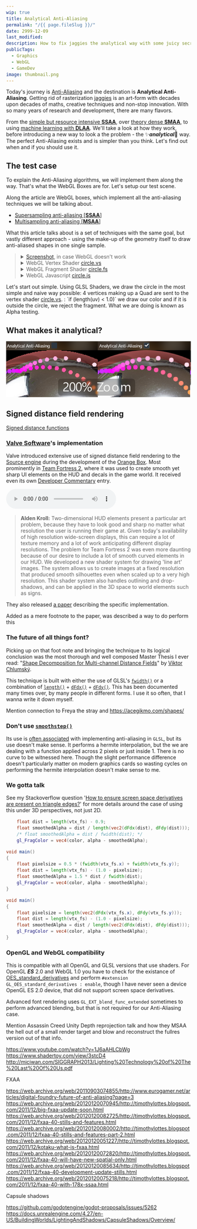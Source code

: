 ```yaml
---
wip: true
title: Analytical Anti-Aliasing
permalink: "/{{ page.fileSlug }}/"
date: 2999-12-09
last_modified:
description: How to fix jaggies the analytical way with some juicy secrets
publicTags:
  - Graphics
  - WebGL
  - GameDev
image: thumbnail.png
---
```

Today's journey is [Anti-Aliasing](https://en.wikipedia.org/wiki/Spatial_anti-aliasing) and the destination is **Analytical Anti-Aliasing**. Getting rid of rasterization [jaggies](https://en.wikipedia.org/wiki/Jaggies) is an art-form with decades upon decades of maths, creative techniques and non-stop innovation. With so many years of research and development, there are many flavors.

From the [simple but resource intensive **SSAA**](https://en.wikipedia.org/wiki/Supersampling), over [theory dense **SMAA**](https://www.iryoku.com/smaa/), to using [machine learning with **DLAA**](https://en.wikipedia.org/wiki/Deep_learning_anti-aliasing). We'll take a look at how they work, before introducing a new way to look a the problem - the ✨***analytical***🌟 way. The perfect Anti-Aliasing exists and is simpler than you think. Let's find out when and if you should use it.

## The test case
To explain the Anti-Aliasing algorithms, we will implement them along the way. That's what the WebGL Boxes are for. 
Let's setup our test scene. 

Along the article are WebGL boxes, which implement all the anti-aliasing techniques we will be talking about.
- [Supersampling anti-aliasing [**SSAA**]](https://en.wikipedia.org/wiki/Supersampling)
- [Multisampling anti-aliasing [**MSAA**]](https://en.wikipedia.org/wiki/Multisample_anti-aliasing)


What this article talks about is a set of techniques with the same goal, but vastly different approach - using the make-up of the geometry itself to draw anti-aliased shapes in one single sample.

<script src="circle.js"></script>
<script id="vertexPass" type="x-shader/x-vertex">{% rawFile "posts/analytical-anti-aliasing/post.vs" %}</script>
<script id="fragmentPass" type="x-shader/x-fragment">{% rawFile "posts/analytical-anti-aliasing/post.fs" %}</script>

<script id="vertexRedBox" type="x-shader/x-vertex">{% rawFile "posts/analytical-anti-aliasing/red.vs" %}</script>
<script id="fragmentRedBox" type="x-shader/x-vertex">{% rawFile "posts/analytical-anti-aliasing/red.fs" %}</script>

<script id="vertex_0" type="x-shader/x-vertex">{% rawFile "posts/analytical-anti-aliasing/circle.vs" %}</script>
<script id="fragment_0" type="x-shader/x-fragment">{% rawFile "posts/analytical-anti-aliasing/circle.fs" %}</script>
<canvas width="100%" height="480px" style="max-height: 480px" id="canvas_0"></canvas>
<script>setupTri("canvas_0", "vertex_0", "fragment_0", "vertexPass", "fragmentPass", "vertexRedBox", "fragmentRedBox");</script>

<blockquote>
<details><summary><a href="screenshot_passthrough.jpg">Screenshot</a>, in case WebGL doesn't work</summary>

<!-- ![image](screenshot_passthrough.jpg) -->

</details>
<details><summary>WebGL Vertex Shader <a href="circle.vs">circle.vs</a></summary>

```glsl
{% rawFile "posts/analytical-anti-aliasing/circle.vs" %}
```

</details>
<details>	
<summary>WebGL Fragment Shader <a href="circle.fs">circle.fs</a></summary>

```glsl
{% rawFile "posts/analytical-anti-aliasing/circle.fs" %}
```

</details>
<details>	
<summary>WebGL Javascript <a href="circle.js">circle.js</a></summary>

```javascript
{% rawFile "posts/analytical-anti-aliasing/circle.js" %}
```

</details>
</blockquote>
Let's start out simple. Using GLSL Shaders, we draw the circle in the most simple and naive way possible: 4 vertices making up a Quad are sent to the vertex shader <a href="circle.vs">circle.vs</a>.   : `if (length(uv) < 1.0)` we draw our color and if it is outside the circle, we reject the fragment. What we are doing is known as Alpha testing.

## What makes it analytical?

![image](compare.png)

## Signed distance field rendering
[Signed distance functions](https://en.wikipedia.org/wiki/Signed_distance_function#Applications)
### [Valve Software](https://www.valvesoftware.com/)'s implementation
Valve introduced extensive use of signed distance field rendering to the [Source engine](https://en.wikipedia.org/wiki/Source_(game_engine)) during the development of the [Orange Box](https://en.wikipedia.org/wiki/The_Orange_Box). Most prominently in [Team Fortress 2](https://www.teamfortress.com/), where it was used to create smooth yet sharp UI elements on the HUD and decals in the game world. It received even its own [Developer Commentary](https://wiki.teamfortress.com/wiki/Developer_commentary) entry.

<audio controls><source src="tf2-dev-commentary.mp3" type="audio/mpeg"></audio>
> **Alden Kroll:** Two-dimensional HUD elements present a particular art problem, because they have to look good and sharp no matter what resolution the user is running their game at. Given today's availability of high resolution wide-screen displays, this can require a lot of texture memory and a lot of work anticipating different display resolutions. The problem for Team Fortress 2 was even more daunting because of our desire to include a lot of smooth curved elements in our HUD. We developed a new shader system for drawing 'line art' images. The system allows us to create images at a fixed resolution that produced smooth silhouettes even when scaled up to a very high resolution. This shader system also handles outlining and drop-shadows, and can be applied in the 3D space to world elements such as signs.

They also released [a paper](https://steamcdn-a.akamaihd.net/apps/valve/2007/SIGGRAPH2007_AlphaTestedMagnification.pdf) describing the specific implementation.

Added as a mere footnote to the paper, was described a way to do perform this 
### The future of all things font?
Picking up on that foot note and bringing the technique to its logical conclusion was the most thorough and well composed Master Thesis I ever read: "[Shape Decomposition for Multi-channel
Distance Fields](https://github.com/Chlumsky/msdfgen/files/3050967/thesis.pdf)" by [Viktor Chlumský](https://github.com/Chlumsky).


This technique is built with either the use of GLSL's [`fwidth()`](https://docs.gl/sl4/fwidth) or a combination of [`length()`](https://docs.gl/sl4/length) + [`dFdx()`](https://docs.gl/sl4/dFdx) + [`dFdy()`](https://docs.gl/sl4/dFdy).
This has been documented many times over, by many people in different forms. I use it so often, that I wanna write it down myself.

Mention connection to Freya the stray and https://acegikmo.com/shapes/

### Don't use [`smoothstep()`](https://en.wikipedia.org/wiki/Smoothstep)
Its use is [often associated](http://www.numb3r23.net/2015/08/17/using-fwidth-for-distance-based-anti-aliasing/) with implementing anti-aliasing in `GLSL`, but its use doesn't make sense. It performs a hermite interpolation, but the we are dealing with a function applied across 2 pixels or just inside 1. There is no curve to be witnessed here. Though the slight performance difference doesn't particularly matter on modern graphics cards so wasting cycles on performing the hermite interpolation doesn't make sense to me.



### We gotta talk 
See my Stackoverflow question '[How to ensure screen space derivatives are present on triangle edges?](https://stackoverflow.com/questions/73903568/how-to-ensure-screen-space-derivatives-are-present-on-triangle-edges)' for more details around the case of using this under 3D perspectives, not just 2D.
```glsl
	float dist = length(vtx_fs) - 0.9;
	float smoothedAlpha = dist / length(vec2(dFdx(dist), dFdy(dist)));
	/* float smoothedAlpha = dist / fwidth(dist); */
	gl_FragColor = vec4(color, alpha - smoothedAlpha);
```
```glsl
void main()
{
    float pixelsize = 0.5 * (fwidth(vtx_fs.x) + fwidth(vtx_fs.y));
    float dist = length(vtx_fs) - (1.0 - pixelsize);
    float smoothedAlpha = 1.5 * dist / fwidth(dist);
    gl_FragColor = vec4(color, alpha - smoothedAlpha);
}
```
```glsl
void main()
{
	float pixelsize = length(vec2(dFdx(vtx_fs.x), dFdy(vtx_fs.y)));
	float dist = length(vtx_fs) - (1.0 - pixelsize);
	float smoothedAlpha = dist / length(vec2(dFdx(dist), dFdy(dist)));
	gl_FragColor = vec4(color, alpha - smoothedAlpha);
}
```
### OpenGL and WebGL compatibility
This is compatible with all OpenGL and GLSL versions that use shaders. For OpenGL ***ES*** 2.0 and WebGL 1.0 you have to check for the existance of [OES_standard_derivatives](https://registry.khronos.org/OpenGL/extensions/OES/OES_standard_derivatives.txt) and perform `#extension GL_OES_standard_derivatives : enable`, though I have never seen a device OpenGL ES 2.0 device, that did not support screen space derivatives.

Advanced font rendering uses `GL_EXT_blend_func_extended` sometimes to perform advanced blending, but that is not required for our Anti-Aliasing case.

Mention Assassin Creed Unity Depth reprojection talk and how they MSAA the hell out of a small render target and blow and reconstruct the fullres version out of that info.

https://www.youtube.com/watch?v=1J6aAHLCbWg
https://www.shadertoy.com/view/3stcD4
http://miciwan.com/SIGGRAPH2013/Lighting%20Technology%20of%20The%20Last%20Of%20Us.pdf

FXAA

https://web.archive.org/web/20110903074855/http://www.eurogamer.net/articles/digital-foundry-future-of-anti-aliasing?page=3
https://web.archive.org/web/20120120070945/http://timothylottes.blogspot.com/2011/12/big-fxaa-update-soon.html
https://web.archive.org/web/20120120082725/http://timothylottes.blogspot.com/2011/12/fxaa-40-stills-and-features.html
https://web.archive.org/web/20120120080002/http://timothylottes.blogspot.com/2011/12/fxaa-40-stills-and-features-part-2.html
https://web.archive.org/web/20120120051227/http://timothylottes.blogspot.com/2011/12/kotaku-what-is-fxaa.html
https://web.archive.org/web/20120120072820/http://timothylottes.blogspot.com/2011/12/fxaa-40-will-have-new-spatial-only.html
https://web.archive.org/web/20120120085634/http://timothylottes.blogspot.com/2011/12/fxaa-40-development-update-stills.html
https://web.archive.org/web/20120120075218/http://timothylottes.blogspot.com/2011/12/fxaa-40-with-178x-ssaa.html

Capsule shadows

https://github.com/godotengine/godot-proposals/issues/5262
https://docs.unrealengine.com/4.27/en-US/BuildingWorlds/LightingAndShadows/CapsuleShadows/Overview/